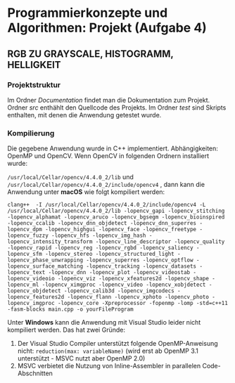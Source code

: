 # Programmierkonzepte und Algorithmen: Projekt (Aufgabe 4)

## RGB ZU GRAYSCALE, HISTOGRAMM, HELLIGKEIT

### Projektstruktur

Im Ordner *Documentation* findet man die Dokumentation zum Projekt. Ordner *src* enthählt den Quellcode des Projekts. Im Ordner *test* sind Skripts enthalten, mit denen die Anwendung getestet wurde.

### Kompilierung 

Die gegebene Anwendung wurde in C++ implementiert. Abhängigkeiten: OpenMP und OpenCV. Wenn OpenCV in folgenden Ordnern installiert wurde: 

`/usr/local/Cellar/opencv/4.4.0_2/lib` und `/usr/local/Cellar/opencv/4.4.0_2/include/opencv4`
, dann kann die Anwendung unter **macOS** wie folgt kompiliert werden:

`clang++  -I /usr/local/Cellar/opencv/4.4.0_2/include/opencv4 -L /usr/local/Cellar/opencv/4.4.0_2/lib -lopencv_gapi -lopencv_stitching -lopencv_alphamat -lopencv_aruco -lopencv_bgsegm -lopencv_bioinspired -lopencv_ccalib -lopencv_dnn_objdetect -lopencv_dnn_superres -lopencv_dpm -lopencv_highgui -lopencv_face -lopencv_freetype -lopencv_fuzzy -lopencv_hfs -lopencv_img_hash -lopencv_intensity_transform -lopencv_line_descriptor -lopencv_quality -lopencv_rapid -lopencv_reg -lopencv_rgbd -lopencv_saliency -lopencv_sfm -lopencv_stereo -lopencv_structured_light -lopencv_phase_unwrapping -lopencv_superres -lopencv_optflow -lopencv_surface_matching -lopencv_tracking -lopencv_datasets -lopencv_text -lopencv_dnn -lopencv_plot -lopencv_videostab -lopencv_videoio -lopencv_viz -lopencv_xfeatures2d -lopencv_shape -lopencv_ml -lopencv_ximgproc -lopencv_video -lopencv_xobjdetect -lopencv_objdetect -lopencv_calib3d -lopencv_imgcodecs -lopencv_features2d -lopencv_flann -lopencv_xphoto -lopencv_photo -lopencv_imgproc -lopencv_core -Xpreprocessor -fopenmp -lomp -std=c++11 -fasm-blocks main.cpp -o yourFileProgram`

Unter **Windows** kann die Anwendung mit Visual Studio leider nicht kompiliert werden. Das hat zwei Gründe:

1. Der Visual Studio Compiler unterstützt folgende OpenMP-Anweisung nicht: `reduction(max: variableName)` (wird erst ab OpenMP 3.1 unterstützt - MSVC nutzt aber OpenMP 2.0)
2. MSVC verbietet die Nutzung von Inline-Assembler in parallelen Code-Abschnitten 
